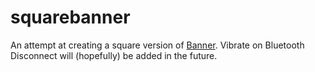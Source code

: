 # squarebanner

An attempt at creating a square version of [Banner](https://apps.getpebble.com/en_US/application/560c2671d96cadb52600007f). Vibrate on Bluetooth Disconnect will (hopefully) be added in the future.
